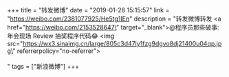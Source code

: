 +++
title = "转发微博"
date = "2019-01-28 15:15:57"
link = "https://weibo.com/2381077925/He5tg1IEn"
description = "转发微博转发 <a href=\"https://weibo.com/2153528647\" target=\"_blank\">@程序员那些破事</a>: 年会现场 Review 抽奖程序代码😂 <img src=\"https://wx3.sinaimg.cn/large/805c3d47ly1fzg9dgvo8dj21400u04qp.jpg\" referrerpolicy=\"no-referrer\"><br><br>"
tags = ["新浪微博"]
+++
